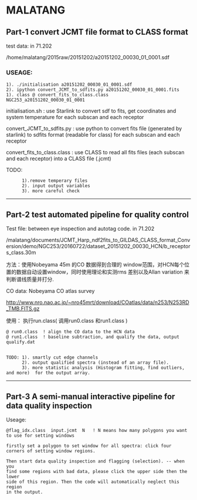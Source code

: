 # MALATANG

## Part-1  convert JCMT file format to CLASS format 

test data: 
in 71.202

/home/malatang/2015raw/20151202/a20151202_00030_01_0001.sdf


### USEAGE: 

    1). ./initialisation a20151202_00030_01_0001.sdf 
    2). ipython convert_JCMT_to_sdfits.py a20151202_00030_01_0001.fits  
    1). class @ convert_fits_to_class.class  NGC253_a20151202_00030_01_0001

initialisation.sh : use Starlink to convert sdf to fits, get coordinates and
system temperature for each subscan and each receptor 

convert_JCMT_to_sdfits.py : use python to convert fits file (generated by
starlink) to sdfits format (readable for class) for each subscan and each
receptor 

convert_fits_to_class.class : use CLASS to read all fits files (each subscan
and each receptor) into a CLASS file (.jcmt) 


TODO: 

          1).remove temperary files 
          2). input output variables 
          3). more careful check  
    

----------------------------
## Part-2 test automated pipeline for quality control

Test file: between eye inspection and autotag code. in 71.202



/malatang/documents/JCMT_Harp_ndf2fits_to_GILDAS_CLASS_format_Conversion/demo/NGC253/20160722/dataset_20151202_00030_HCN/b_receptors_class.30m


方法：使用Nobeyama 45m 的CO 数据得到合理的 window范围，对HCN每个位置的数据自动设置window，同时使用理论和实测rms 差别以及Allan variation 来判断谱线质量并打分.

CO data: Nobeyama CO atlas survey 
    
http://www.nro.nao.ac.jp/~nro45mrt/download/COatlas/data/n253/N253RD_TMB.FITS.gz


使用： 执行run.class( 调用run0.class 和run1.class )



    @ run0.class  ! align the CO data to the HCN data 
    @ run1.class  ! baseline subtraction, and qualify the data, output qualify.dat 


    TODO: 1). smartly cut edge channels 
          2). output qualified spectra (instead of an array file). 
          3). more statistic analysis (Histogram fitting, find outliers, and more)  for the output array. 


----------------------------
## Part-3 A semi-manual interactive pipeline for data quality inspection 

Useage: 

    @flag_idx.class  input.jcmt  N   ! N means how many polygons you want to use for setting windows

    firstly set a polygon to set window for all spectra: click four corners of setting window regions. 

    Then start data quality inspection and flagging (selection). -- when you
    find some regions with bad data, please click the upper side then the lower
    side of this region. Then the code will automatically neglect this region
    in the output. 




